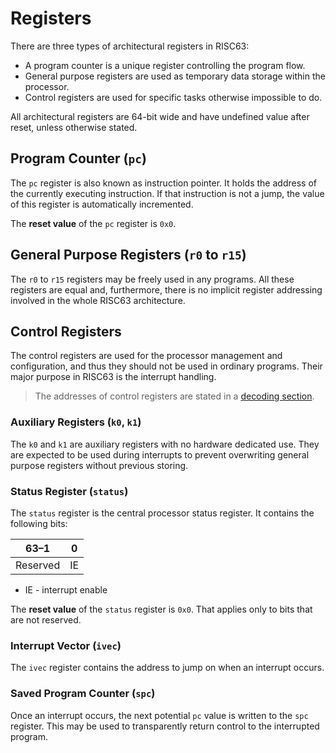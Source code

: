 # Registers

There are three types of architectural registers in RISC63:

* A program counter is a unique register controlling the program flow.
* General purpose registers are used as temporary data storage within the processor.
* Control registers are used for specific tasks otherwise impossible to do.

All architectural registers are 64-bit wide and have undefined value after reset, unless otherwise stated.

## Program Counter (`pc`)

The `pc` register is also known as instruction pointer. It holds the address of the currently executing instruction. If that instruction is not a jump, the value of this register is automatically incremented.

The **reset value** of the `pc` register is `0x0`.

## General Purpose Registers (`r0` to `r15`)

The `r0` to `r15` registers may be freely used in any programs. All these registers are equal and, furthermore, there is no implicit register addressing involved in the whole RISC63 architecture.

## Control Registers

The control registers are used for the processor management and configuration, and thus they should not be used in ordinary programs. Their major purpose in RISC63 is the interrupt handling.

> The addresses of control registers are stated in a [decoding section](https://github.com/dominiksalvet/risc63/blob/master/doc/decoding.md#control-registers).

### Auxiliary Registers (`k0`, `k1`)

The `k0` and `k1` are auxiliary registers with no hardware dedicated use. They are expected to be used during interrupts to prevent overwriting general purpose registers without previous storing.

### Status Register (`status`)

The `status` register is the central processor status register. It contains the following bits:

| 63–1     | 0  |
|----------|----|
| Reserved | IE |

* IE - interrupt enable

The **reset value** of the `status` register is `0x0`. That applies only to bits that are not reserved.

### Interrupt Vector (`ivec`)

The `ivec` register contains the address to jump on when an interrupt occurs.

### Saved Program Counter (`spc`)

Once an interrupt occurs, the next potential `pc` value is written to the `spc` register. This may be used to transparently return control to the interrupted program.

